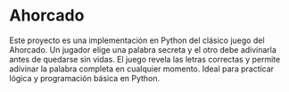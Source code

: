 # Ahorcado
Este proyecto es una implementación en Python del clásico juego del Ahorcado. Un jugador elige una palabra secreta y el otro debe adivinarla antes de quedarse sin vidas. El juego revela las letras correctas y permite adivinar la palabra completa en cualquier momento. Ideal para practicar lógica y programación básica en Python.
